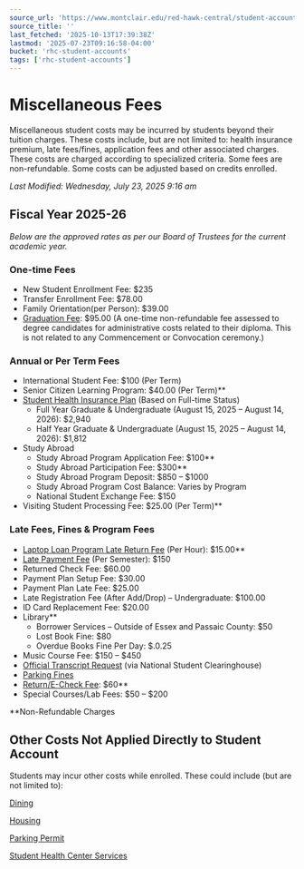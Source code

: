 ```yaml
---
source_url: 'https://www.montclair.edu/red-hawk-central/student-accounts/miscellaneous-fees-per-semester/'
source_title: ''
last_fetched: '2025-10-13T17:39:38Z'
lastmod: '2025-07-23T09:16:58-04:00'
bucket: 'rhc-student-accounts'
tags: ['rhc-student-accounts']
---
```


# Miscellaneous Fees

Miscellaneous student costs may be incurred by students beyond their tuition charges. These costs include, but are not limited to: health insurance premium, late fees/fines, application fees and other associated charges. These costs are charged according to specialized criteria. Some fees are non-refundable. Some costs can be adjusted based on credits enrolled.

*Last Modified: Wednesday, July 23, 2025 9:16 am*

## Fiscal Year 2025-26

*Below are the approved rates as per our Board of Trustees for the current academic year.*

### One-time Fees

* New Student Enrollment Fee: $235
* Transfer Enrollment Fee: $78.00
* Family Orientation(per Person): $39.00
* [Graduation Fee](https://www.montclair.edu/red-hawk-central/registrar/apply-for-graduation/): $95.00 (A one-time non-refundable fee assessed to degree candidates for administrative costs related to their diploma. This is not related to any Commencement or Convocation ceremony.)

### Annual or Per Term Fees

* International Student Fee: $100 (Per Term)
* Senior Citizen Learning Program: $40.00 (Per Term)\*\*
* [Student Health Insurance Plan](https://www.montclair.edu/red-hawk-central/student-accounts/student-health-insurance/) (Based on Full-time Status)
  + Full Year Graduate & Undergraduate (August 15, 2025 – August 14, 2026): $2,940
  + Half Year Graduate & Undergraduate (August 15, 2025 – August 14, 2026): $1,812
* Study Abroad
  + Study Abroad Program Application Fee: $100\*\*
  + Study Abroad Participation Fee: $300\*\*
  + Study Abroad Program Deposit: $850 – $1000
  + Study Abroad Program Cost Balance: Varies by Program
  + National Student Exchange Fee: $150
* Visiting Student Processing Fee: $25.00 (Per Term)\*\*

### **Late Fees, Fines & Program Fees**

* [Laptop Loan Program Late Return Fee](https://www.montclair.edu/policies/all-policies/laptop-lending-policy/) (Per Hour): $15.00\*\*
* [Late Payment Fee](https://www.montclair.edu/red-hawk-central/student-accounts/payment-deadlines/late-fees/) (Per Semester): $150
* Returned Check Fee: $60.00
* Payment Plan Setup Fee: $30.00
* Payment Plan Late Fee: $25.00
* Late Registration Fee (After Add/Drop) – Undergraduate: $100.00
* ID Card Replacement Fee: $20.00
* Library\*\*
  + Borrower Services – Outside of Essex and Passaic County: $50
  + Lost Book Fine: $80
  + Overdue Books Fine Per Day: $.0.25
* Music Course Fee: $150 – $450
* [Official Transcript Request](https://www.montclair.edu/red-hawk-central/registrar/request-transcripts/) (via National Student Clearinghouse)
* [Parking Fines](https://www.montclair.edu/facilities/our-services/parking-services/parking-rates-and-fees/)
* [Return/E-Check Fee](https://www.montclair.edu/red-hawk-central/student-accounts/payment-options/): $60\*\*
* Special Courses/Lab Fees: $50 – $200

\*\*Non-Refundable Charges

## Other Costs Not Applied Directly to Student Account

Students may incur other costs while enrolled. These could include (but are not limited to):

[Dining](/red-hawk-central/student-accounts/tuition-fees/meal-plan-information/)

[Housing](/red-hawk-central/student-accounts/tuition-fees/housing-information/)

[Parking Permit](https://www.montclair.edu/facilities/our-services/parking-services/parking-rates-and-fees/)

[Student Health Center Services](https://www.montclair.edu/university-health-center/services/payment/#fees)
